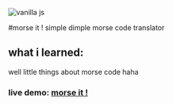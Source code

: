 ![vanilla js](https://res.cloudinary.com/practicaldev/image/fetch/s--5nuecTWU--/c_imagga_scale,f_auto,fl_progressive,h_900,q_auto,w_1600/https://dev-to-uploads.s3.amazonaws.com/i/s46drgig8xugiyqt8zxp.png)

#morse it !
simple dimple morse code translator 

## what i learned: 
well little things about morse code haha

### live demo: [morse it !](https://issam-hub.github.io/morse-it/)

